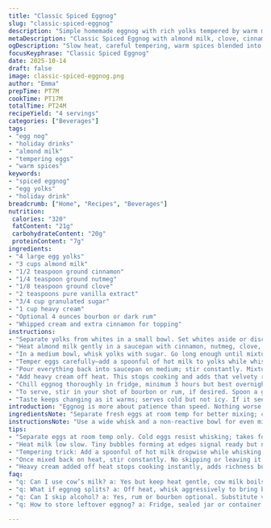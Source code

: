 ```yaml
---
title: "Classic Spiced Eggnog"
slug: "classic-spiced-eggnog"
description: "Simple homemade eggnog with rich yolks tempered by warm milk infused with cinnamon and nutmeg. Whipped cream folded in at the end for that creamy texture. Chill well for best flavor. Option for adding bourbon or rum. Watch the cooking temp carefully to avoid scrambled eggs. Egg yolks beaten with sugar until pale, milk heated with spices gently simmered, then slowly combined to temper eggs before thickening. Heavy cream boosts richness. Top with cinnamon stick or nutmeg dust. Trust senses over timer. Substituted almond milk for dairy, added clove for twist, adjusted cook and chill times. Small batch, easy tweaks for weekend indulgence."
metaDescription: "Classic Spiced Eggnog with almond milk, clove, cinnamon, nutmeg. Slow tempering avoids curdling. Chill overnight for best melding of flavor and texture."
ogDescription: "Slow heat, careful tempering, warm spices blended into creamy almond milk eggnog. Chill well, top with bourbon or whipped cream. Watch for thickening cues."
focusKeyphrase: "Classic Spiced Eggnog"
date: 2025-10-14
draft: false
image: classic-spiced-eggnog.png
author: "Emma"
prepTime: PT7M
cookTime: PT17M
totalTime: PT24M
recipeYield: "4 servings"
categories: ["Beverages"]
tags:
- "egg nog"
- "holiday drinks"
- "almond milk"
- "tempering eggs"
- "warm spices"
keywords:
- "spiced eggnog"
- "egg yolks"
- "holiday drink"
breadcrumb: ["Home", "Recipes", "Beverages"]
nutrition: 
 calories: "320"
 fatContent: "21g"
 carbohydrateContent: "20g"
 proteinContent: "7g"
ingredients:
- "4 large egg yolks"
- "3 cups almond milk"
- "1/2 teaspoon ground cinnamon"
- "1/4 teaspoon ground nutmeg"
- "1/8 teaspoon ground clove"
- "2 teaspoons pure vanilla extract"
- "3/4 cup granulated sugar"
- "1 cup heavy cream"
- "Optional 4 ounces bourbon or dark rum"
- "Whipped cream and extra cinnamon for topping"
instructions:
- "Separate yolks from whites in a small bowl. Set whites aside or discard; unused here."
- "Heat almond milk gently in a saucepan with cinnamon, nutmeg, clove, and vanilla. Watch for tiny bubbles forming, just under simmer, about 4-5 minutes. Do not rush or boil."
- "In a medium bowl, whisk yolks with sugar. Go long enough until mixture thickens and lightens in color, about 3-4 minutes. This aeration is crucial for texture."
- "Temper eggs carefully—add a spoonful of hot milk to yolks while whisking nonstop. Temperature shock is enemy here. Add milk gradually until yolks warm through."
- "Pour everything back into saucepan on medium; stir constantly. Mixture thickens slowly; test by coating the back of a spoon. Immediately remove from heat before it curdles or boils. Expect this to take 7-8 minutes."
- "Add heavy cream off heat. This stops cooking and adds that velvety richness."
- "Chill eggnog thoroughly in fridge, minimum 3 hours but best overnight. Flavors need quiet time to blend."
- "To serve, stir in your shot of bourbon or rum, if desired. Spoon a generous dollop of whipped cream on top. Sprinkle a pinch of cinnamon or drop a cinnamon stick for aroma. Optional star anise also works."
- "Taste keeps changing as it warms; serves cold but not icy. If it seems thin, next time reduce milk or add extra cream slightly."
introduction: "Eggnog is more about patience than speed. Nothing worse than chunky eggs or bland vibes. The key lies in slow, even heat and gentle coaxing. I’ve learned that a roaring boil is a killer—curdled mess waiting to happen. Instead, coax flavors out of warm milk infused with spices. Cinnamon, nutmeg, a hint of clove brings a deeper earthiness not always in store-bought stuff. Beating yolks and sugar till pale and fluffy gives that custard backbone. Remember tempering? It’s where egg yolks marry hot milk with caution. No shortcuts here. Heavy cream folded in at the end adds fat and silkiness. Chill time does wonders for melding aroma and deepening the mellow texture. Drizzle bourbon if that suits you. This small batch fits four and is forgiving enough for beginners who tend to rush. I've swapped almond milk once—not bad when dairy feels heavy or unavailable. If you watch cues instead of clock, eggnog will never fail you."
ingredientsNote: "Separate fresh eggs at room temp for better mixing; cold eggs resist whisking. Almond milk stands in easily for cow’s milk, less flavor but lighter. If avoiding sugar, try maple syrup—just dial back liquids slightly since syrup adds moisture. Ground clove is a subtle edge; can omit or swap with allspice for different warmth. Avoid bottled vanilla labeled imitation; pure vanilla concentrate or bean paste elevates steps. Sugar dissolves best when mixed after buttering egg yolks, so don’t skip the whip. Heavy cream: pick 36% fat for lusciousness, but half-and-half works if cream is too rich. If you want a non-alcoholic version, vanilla or rum extract can substitute the booze. Measure booze after chilling to prevent breaking the mix."
instructionsNote: "Use a wide whisk and a non-reactive bowl for even mixing. Heating milk infuses spices—keep the flame low so flavors soften not scorch. Shift pan off heat once bubbles form at edge, avoid full boil. The pale yolk-sugar mix signals properly aerated base—don’t rush this step or final texture suffers. Temper eggs gently: start adding hot milk drop by drop, whisk fast. Picture a thin sauce thick enough to coat a spoon’s back. Once thickened, keep stirring while off heat adding cream prevents overcooking and curdling. Let cool at room temp about ten minutes before fridge; shock chilling can dull flavors. Best served chilled but powder cinnamon right before serving to keep aroma fresh. If it splits, whisk vigorously off heat or strain quickly to save batch. Notes: If too runny, reduce milk next time or use more yolks; if too thick, loosen with milk or cream when serving."
tips:
- "Separate eggs at room temp only. Cold eggs resist whisking; takes forever to get pale fluffy mix. Whip yolks with sugar longer than you think. Look for that thick creamy pale yellow; texture counts for smooth mouthfeel later."
- "Heat milk low slow. Tiny bubbles forming at edges signal ready but no boil allowed. Boil = curdled mess. I watch steam swirl and edges gently puff first; if bubbles rise in center, too hot. Pull off heat between patches."
- "Tempering trick: Add a spoonful of hot milk dropwise while whisking. Fast and steady. Temperature shock kills it otherwise, scrambling eggs fast. Gradual raise in yolk temp keeps custard silky. After some, add rest slowly. No jumps, no hurry."
- "Once mixed back on heat, stir constantly. No skipping or leaving it alone, even if thickening takes 7-8 min. Coat a spoon back test is subtle; no gravy thickness needed. Pull right before it curdles. Overcook ruins everything; patience is key."
- "Heavy cream added off heat stops cooking instantly, adds richness but no extra heat risk. Chill time minimum 3 hours or overnight. Cold helps flavors blend with mellow texture. If thin right after chilling, next time reduce milk or nudge cream up a bit."
faq:
- "q: Can I use cow’s milk? a: Yes but keep heat gentle, cow milk boils faster. Almond milk is lighter, less flavor but easier to handle. Watch bubbles carefully with cow milk."
- "q: What if eggnog splits? a: Off heat, whisk aggressively to bring back together; if no luck, strain and try again. Temperature shifts cause this mostly; avoid rapid cooling."
- "q: Can I skip alcohol? a: Yes, rum or bourbon optional. Substitute vanilla or rum extract for flavor punch. Add booze only after chilling so it doesn’t break mixture."
- "q: How to store leftover eggnog? a: Fridge, sealed jar or container works fine. Use within 3 days. Stir before serving if separated a bit. If frozen, texture shifts; best fresh chilled."

---
```

